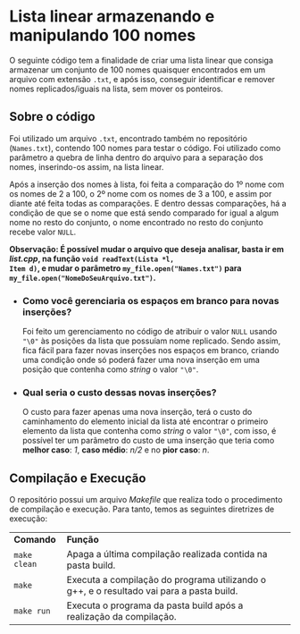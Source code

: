 # Lista linear armazenando e manipulando 100 nomes

O seguinte código tem a finalidade de criar uma lista linear que consiga armazenar um conjunto de 100 nomes quaisquer encontrados em um arquivo com extensão <code>.txt</code>, e após isso, conseguir identificar e remover nomes replicados/iguais na lista, sem mover os ponteiros.

## Sobre o código

Foi utilizado um arquivo <code>.txt</code>, encontrado também no repositório (<code>Names.txt</code>), contendo 100 nomes para testar o código. Foi utilizado como parâmetro a quebra de linha dentro do arquivo para a separação dos nomes, inserindo-os assim, na lista linear.

Após a inserção dos nomes à lista, foi feita a comparação do 1º nome com os nomes de 2 a 100, o 2º nome com os nomes de 3 a 100, e assim por diante até feita todas as comparações. E dentro dessas comparações, há a condição de que se o nome que está sendo comparado for igual a algum nome no resto do conjunto, o nome encontrado no resto do conjunto recebe valor <code>NULL</code>.

<strong>Observação: É possível mudar o arquivo que deseja analisar, basta ir em <i>list.cpp</i>, na função <code>void readText(Lista *l, Item d)</code>, e mudar o parâmetro <code>my_file.open("Names.txt")</code> para <code>my_file.open("NomeDoSeuArquivo.txt")</code>.</strong>

<ul>
 <li><strong><h3>Como você gerenciaria os espaços em branco para novas inserções?</h3></strong></li>
    Foi feito um gerenciamento no código de atribuir o valor <code>NULL</code> usando <code>"\0"</code> às posições da lista que possuíam nome replicado. Sendo assim, fica fácil para fazer novas inserções nos espaços em branco, criando uma condição onde só poderá fazer uma nova inserção em uma posição que contenha como <i>string</i> o valor <code>"\0"</code>.
    
 <li><strong><h3>Qual seria o custo dessas novas inserções?</h3></strong></li>
    O custo para fazer apenas uma nova inserção, terá o custo do caminhamento do elemento inicial da lista até encontrar o primeiro elemento da lista que contenha como <i>string</i> o valor <code>"\0"</code>, com isso, é possível ter um parâmetro do custo de uma inserção que teria como <strong>melhor caso</strong>: <i>1</i>, <strong>caso médio</strong>: <i>n/2</i> e no <strong>pior caso</strong>: <i>n</i>.
</ul>

## Compilação e Execução

O repositório possui um arquivo <i>Makefile</i> que realiza todo o procedimento de compilação e execução. Para tanto, temos as seguintes diretrizes de execução:

<table align="center">
  <tr>
    <td><strong>Comando</strong></td>
    <td><strong>Função</strong></td>
  </tr>
  <tr>
    <td><code>make clean</code></td>
    <td>Apaga a última compilação realizada contida na pasta build.</td>
  </tr>
  <tr>
    <td><code>make</code></td>
    <td>Executa a compilação do programa utilizando o g++, e o resultado vai para a pasta build.</td>
  </tr>
  <tr>
    <td><code>make run</code></td>
    <td>Executa o programa da pasta build após a realização da compilação.</td>
  </tr>
</table>
